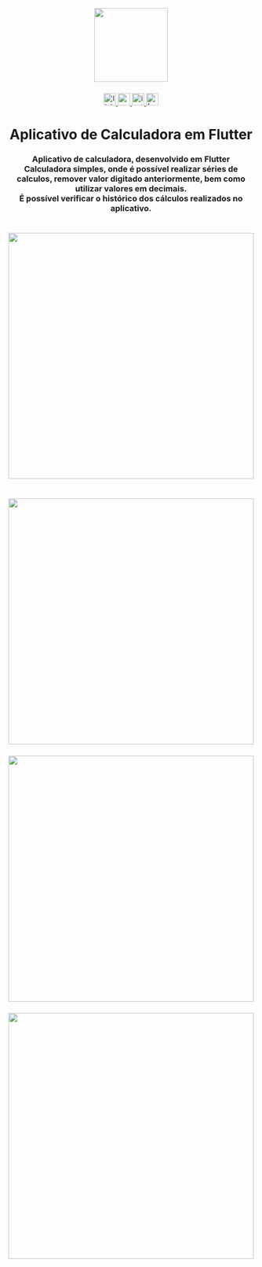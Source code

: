 <div align="center">
  <img height="150" src="https://camo.githubusercontent.com/62da68eb62b1e5f175f7d1f0191dd89a653d7908feb22d37d4a0ab07365d6791/68747470733a2f2f6d656469612e67697068792e636f6d2f6d656469612f4d3967624264396e6244724f5475314d71782f67697068792e676966"  />
</div>

###

<div align="center">
  <a href="https://www.linkedin.com/in/emerson-santos-3b101b178/" target="_blank">
    <img src="https://img.shields.io/static/v1?message=LinkedIn&logo=linkedin&label=&color=0077B5&logoColor=white&labelColor=&style=for-the-badge" height="25" alt="linkedin logo"  />
  </a>
  <a href="https://www.youtube.com/channel/UClMXPfaHfcBSG729gMfMpPw" target="_blank">
    <img src="https://img.shields.io/static/v1?message=Youtube&logo=youtube&label=&color=FF0000&logoColor=white&labelColor=&style=for-the-badge" height="25" alt="youtube logo"  />
  </a>
  <a href="https://www.instagram.com/emersonribeiro1238/" target="_blank">
    <img src="https://img.shields.io/static/v1?message=Instagram&logo=instagram&label=&color=E4405F&logoColor=white&labelColor=&style=for-the-badge" height="25" alt="instagram logo"  />
  </a>
  <a href="https://www.facebook.com/emerson.ribeirodossantos.104/" target="_blank">
    <img src="https://img.shields.io/static/v1?message=Facebook&logo=facebook&label=&color=1877F2&logoColor=white&labelColor=&style=for-the-badge" height="25" alt="facebook logo"  />
  </a>
</div>

###

<h1 align="center">Aplicativo de Calculadora em Flutter</h1>

###

<h3 align="center">Aplicativo de calculadora, desenvolvido em Flutter<br>Calculadora simples, onde é possível realizar séries de calculos, remover valor digitado anteriormente, bem como utilizar valores em decimais.<br>É possível verificar o histórico dos cálculos realizados no aplicativo.</h3>

###

<br clear="both">

<div align="center">
  <img height="500" src="https://64.media.tumblr.com/d79fa6151ef7832ce0d4ce4a8a4be68e/005dd8323a6c0f70-0f/s640x960/eb5cf2fe68716c7031ef74ba48883f02c139f032.pnj"  />
</div>

###

<br clear="both">

<div align="center">
  <img height="500" src="https://64.media.tumblr.com/d79fa6151ef7832ce0d4ce4a8a4be68e/005dd8323a6c0f70-0f/s640x960/eb5cf2fe68716c7031ef74ba48883f02c139f032.pnj"  />
</div>

###

<div align="center">
  <img height="500" src="https://64.media.tumblr.com/af4fb7070a879fb336bc8847e0de45dd/f99e00483a94683d-2f/s640x960/92e90bcbfab9dd6ad4fade9e9a405a366f89ed48.pnj"  />
</div>

###

<div align="center">
  <img height="500" src="https://64.media.tumblr.com/49feef10a462e2a234eca9e8a58f4d41/f8b97d01958d9001-ca/s640x960/caad611a17f32a0cadae441fd181d3cbe59cc948.pnj"  />
</div>

###
